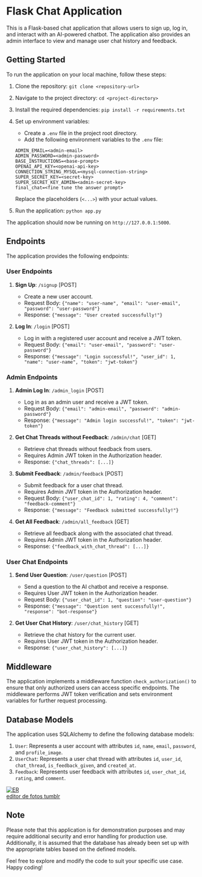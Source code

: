 # Flask Chat Application

This is a Flask-based chat application that allows users to sign up, log in, and interact with an AI-powered chatbot. The application also provides an admin interface to view and manage user chat history and feedback.

## Getting Started

To run the application on your local machine, follow these steps:

1. Clone the repository: `git clone <repository-url>`
2. Navigate to the project directory: `cd <project-directory>`
3. Install the required dependencies: `pip install -r requirements.txt`
4. Set up environment variables:
   - Create a `.env` file in the project root directory.
   - Add the following environment variables to the `.env` file:

    ```
    ADMIN_EMAIL=<admin-email>
    ADMIN_PASSWORD=<admin-password>
    BASE_INSTRUCTIONS=<base-prompt>
    OPENAI_API_KEY=<openai-api-key>
    CONNECTION_STRING_MYSQL=<mysql-connection-string>
    SUPER_SECRET_KEY=<secret-key>
    SUPER_SECRET_KEY_ADMIN=<admin-secret-key>
    final_chat=<fine tune the answer prompt>
    ```

   Replace the placeholders (`<...>`) with your actual values.

5. Run the application: `python app.py`

The application should now be running on `http://127.0.0.1:5000`.

## Endpoints

The application provides the following endpoints:

### User Endpoints

1. **Sign Up**: `/signup` [POST]
   - Create a new user account.
   - Request Body: `{"name": "user-name", "email": "user-email", "password": "user-password"}`
   - Response: `{"message": "User created successfully!"}`

2. **Log In**: `/login` [POST]
   - Log in with a registered user account and receive a JWT token.
   - Request Body: `{"email": "user-email", "password": "user-password"}`
   - Response: `{"message": "Login successful!", "user_id": 1, "name": "user-name", "token": "jwt-token"}`

### Admin Endpoints

1. **Admin Log In**: `/admin_login` [POST]
   - Log in as an admin user and receive a JWT token.
   - Request Body: `{"email": "admin-email", "password": "admin-password"}`
   - Response: `{"message": "Admin login successful!", "token": "jwt-token"}`

2. **Get Chat Threads without Feedback**: `/admin/chat` [GET]
   - Retrieve chat threads without feedback from users.
   - Requires Admin JWT token in the Authorization header.
   - Response: `{"chat_threads": [...]}`

3. **Submit Feedback**: `/admin/feedback` [POST]
   - Submit feedback for a user chat thread.
   - Requires Admin JWT token in the Authorization header.
   - Request Body: `{"user_chat_id": 1, "rating": 4, "comment": "feedback-comment"}`
   - Response: `{"message": "Feedback submitted successfully!"}`

4. **Get All Feedback**: `/admin/all_feedback` [GET]
   - Retrieve all feedback along with the associated chat thread.
   - Requires Admin JWT token in the Authorization header.
   - Response: `{"feedback_with_chat_thread": [...]}`

### User Chat Endpoints

1. **Send User Question**: `/user/question` [POST]
   - Send a question to the AI chatbot and receive a response.
   - Requires User JWT token in the Authorization header.
   - Request Body: `{"user_chat_id": 1, "question": "user-question"}`
   - Response: `{"message": "Question sent successfully!", "response": "bot-response"}`

2. **Get User Chat History**: `/user/chat_history` [GET]
   - Retrieve the chat history for the current user.
   - Requires User JWT token in the Authorization header.
   - Response: `{"user_chat_history": [...]}`

## Middleware

The application implements a middleware function `check_authorization()` to ensure that only authorized users can access specific endpoints. The middleware performs JWT token verification and sets environment variables for further request processing.

## Database Models

The application uses SQLAlchemy to define the following database models:

1. `User`: Represents a user account with attributes `id`, `name`, `email`, `password`, and `profile_image`.
2. `UserChat`: Represents a user chat thread with attributes `id`, `user_id`, `chat_thread`, `is_feedback_given`, and `created_at`.
3. `Feedback`: Represents user feedback with attributes `id`, `user_chat_id`, `rating`, and `comment`.

<a href="https://ibb.co/D86fK4Q"><img src="https://i.ibb.co/F0f476z/ER.png" alt="ER" border="0"></a><br /><a target='_blank' href='https://imgbb.com/'>editor de fotos tumblr</a><br />

## Note

Please note that this application is for demonstration purposes and may require additional security and error handling for production use. Additionally, it is assumed that the database has already been set up with the appropriate tables based on the defined models.

Feel free to explore and modify the code to suit your specific use case. Happy coding!
